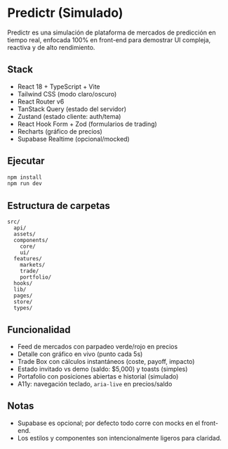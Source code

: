 # Predictr (Simulado)

Predictr es una simulación de plataforma de mercados de predicción en tiempo real, enfocada 100% en front-end para demostrar UI compleja, reactiva y de alto rendimiento.

## Stack

- React 18 + TypeScript + Vite
- Tailwind CSS (modo claro/oscuro)
- React Router v6
- TanStack Query (estado del servidor)
- Zustand (estado cliente: auth/tema)
- React Hook Form + Zod (formularios de trading)
- Recharts (gráfico de precios)
- Supabase Realtime (opcional/mocked)

## Ejecutar

```bash
npm install
npm run dev
```

## Estructura de carpetas

```
src/
  api/
  assets/
  components/
    core/
    ui/
  features/
    markets/
    trade/
    portfolio/
  hooks/
  lib/
  pages/
  store/
  types/
```

## Funcionalidad

- Feed de mercados con parpadeo verde/rojo en precios
- Detalle con gráfico en vivo (punto cada 5s)
- Trade Box con cálculos instantáneos (coste, payoff, impacto)
- Estado invitado vs demo (saldo: $5,000) y toasts (simples)
- Portafolio con posiciones abiertas e historial (simulado)
- A11y: navegación teclado, `aria-live` en precios/saldo

## Notas

- Supabase es opcional; por defecto todo corre con mocks en el front-end.
- Los estilos y componentes son intencionalmente ligeros para claridad.
